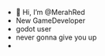 - 👋 Hi, I’m @MerahRed
- New GameDeveloper
- godot user
- never gonna give you up
- 

<!---
MerahRed/MerahRed is a ✨ special ✨ repository because its `README.md` (this file) appears on your GitHub profile.
You can click the Preview link to take a look at your changes.
--->
